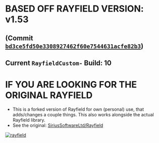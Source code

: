 # BASED OFF RAYFIELD VERSION: v1.53
## (Commit [`bd3ce5fd50e3308927462f60e7544631acfe82b3`](https://github.com/SiriusSoftwareLtd/Rayfield/commit/bd3ce5fd50e3308927462f60e7544631acfe82b3))
## Current `RayfieldCustom-` Build: 10

# IF YOU ARE LOOKING FOR THE ORIGINAL RAYFIELD
- This is a forked version of Rayfield for own (personal) use, that adds/changes a couple things. This also works alongside the actual Rayfield library.
- See the original: [SiriusSoftwareLtd/Rayfield](https://github.com/SiriusSoftwareLtd/Rayfield)

[![rayfield](https://user-images.githubusercontent.com/77512805/197843157-3485a6e4-7b18-4372-8277-f3a2e7bd0317.png)](https://discord.gg/sirius)
